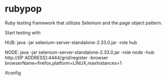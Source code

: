 rubypop
=======

Ruby testing framework that utilizes Selenium and the page object pattern.


Start testing with

HUB:
java -jar selenium-server-standalone-2.33.0.jar -role hub

NODE:
java -jar selenium-server-standalone-2.33.0.jar -role node -hub http://[IP ADDRESS]:4444/grid/register -browser browserName=firefox,platform=LINUX,maxInstances=1

ifconfig